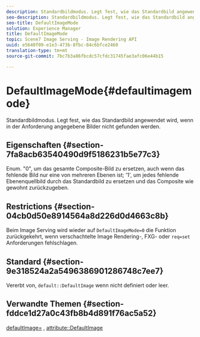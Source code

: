 ```yaml
---
description: Standardbildmodus. Legt fest, wie das Standardbild angewendet wird, wenn in der Anforderung angegebene Bilder nicht gefunden werden.
seo-description: Standardbildmodus. Legt fest, wie das Standardbild angewendet wird, wenn in der Anforderung angegebene Bilder nicht gefunden werden.
seo-title: DefaultImageMode
solution: Experience Manager
title: DefaultImageMode
topic: Scene7 Image Serving - Image Rendering API
uuid: e5640f09-e1e3-473b-8fbc-84c6bfce2460
translation-type: tm+mt
source-git-commit: 7bc7b3a86fbcdc57cfdc31745fae3afc06e44b15

---
```



# DefaultImageMode{#defaultimagemode}

Standardbildmodus. Legt fest, wie das Standardbild angewendet wird, wenn in der Anforderung angegebene Bilder nicht gefunden werden.

## Eigenschaften {#section-7fa8acb63540490d9f5186231b5e77c3}

Enum. &quot;0&quot;, um das gesamte Composite-Bild zu ersetzen, auch wenn das fehlende Bild nur eine von mehreren Ebenen ist; &#39;1&#39;, um jedes fehlende Ebenenquellbild durch das Standardbild zu ersetzen und das Composite wie gewohnt zurückzugeben.

## Restrictions {#section-04cb0d50e8914564a8d226d0d4663c8b}

Beim Image Serving wird wieder auf `DefaultImageMode=0` die Funktion zurückgekehrt, wenn verschachtelte Image Rendering-, FXG- oder `req=set` Anforderungen fehlschlagen.

## Standard {#section-9e318524a2a5496386901286748c7ee7}

Vererbt von, `default::DefaultImage` wenn nicht definiert oder leer.

## Verwandte Themen {#section-fddce1d27a0c43fb8b4d891f76ac5a52}

[defaultImage=](../../../../../is-api/image-catalog/image-serving-api-ref/c-image-catalog-reference/c-attributes-reference/r-is-cat-defaultimage.md#reference-8e9900e129f54ed68462a3c2fc3bc433) , [attribute::DefaultImage](../../../../../is-api/http-ref/image-serving-api-ref/c-http-protocol-reference/c-command-reference/r-is-http-defaultimage.md#reference-209aa6ce830f490483412eb26af67fd2)
